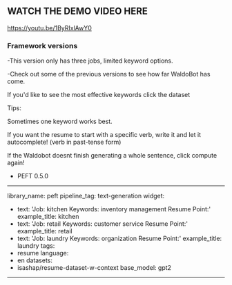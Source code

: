 ## WATCH THE DEMO VIDEO HERE
https://youtu.be/1ByRIxlAwY0

### Framework versions
-This version only has three jobs, limited keyword options. 

-Check out some of the previous versions to see how far WaldoBot has come.

If you'd like to see the most effective keywords click the dataset

Tips: 

Sometimes one keyword works best. 

If you want the resume to start with a specific verb, write it and let it autocomplete! (verb in past-tense form) 

If the Waldobot doesnt finish generating a whole sentence, click compute again! 

- PEFT 0.5.0
---
library_name: peft
pipeline_tag: text-generation
widget:
- text: 'Job: kitchen Keywords: inventory management Resume Point:'
  example_title: kitchen
- text: 'Job: retail Keywords: customer service Resume Point:'
  example_title: retail
- text: 'Job: laundry Keywords: organization Resume Point:'
  example_title: laundry
tags:
- resume
language:
- en
datasets:
- isashap/resume-dataset-w-context
base_model: gpt2
---
